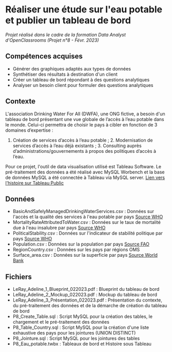 # Réaliser une étude sur l'eau potable et publier un tableau de bord
 
 _Projet réalisé dans le cadre de la formation Data Analyst d'OpenClassrooms (Projet n°8 - Févr. 2023)_
 
## Compétences acquises
* Générer des graphiques adaptés aux types de données
* Synthétiser des résultats à destination d'un client
* Créer un tableau de bord répondant à des questions analytiques
* Analyser un besoin client pour formuler des questions analytiques


## Contexte 
L'association Drinking Water For All (DWFA), une ONG fictive, a besoin d'un tableau de bord présentant une vue globale de l’accès à l’eau potable dans le monde. Celui-ci permettra de choisir le pays à cibler en fonction de 3 domaines d’expertise :
  1. Création de services d’accès à l’eau potable ;
	2. Modernisation de services d’accès à l’eau déjà existants ;
	3. Consulting auprès d’administrations/gouvernements à propos des politiques d’accès à l’eau.

Pour ce projet, l'outil de data visualisation utilisé est Tableau Software. Le pré-traitement des données a été réalisé avec MySQL Worbench et la base de données MySQL a été connectée à Tableau via MySQL server.
[Lien vers l'histoire sur Tableau Public](https://public.tableau.com/shared/ZP8PSK492?:display_count=n&:origin=viz_share_link)

## Données
* BasicAndSafelyManagedDrinkingWaterServices.csv : Données sur l'accès et la qualité des services à l'eau potable par pays [Source WHO](https://apps.who.int/gho/data/node.main.WSHWATER?lang=en)
* MortalityRateAttributedToWater.csv : Données sur le taux de mortalité due à l'eau insalubre par pays [Source WHO](https://apps.who.int/gho/data/view.main.SDGWSHBOD392v?lang=en)
* PoliticalStability.csv : Données sur l'indicateur de stabilité politique par pays [Source WHO](http://www.fao.org/faostat/en/#data/FS)
* Population.csv : Données sur la population par pays [Source FAO](http://www.fao.org/faostat/en/#data/FS)
* RegionCountry.csv : Données sur les pays par régions OMS
* Surface_area.csv : Données sur la superficie par pays [Source World Bank](https://databank.worldbank.org/reports.aspx?source=2&series=AG.SRF.TOTL.K2&country=#)

## Fichiers
* LeRay_Adeline_1_Blueprint_022023.pdf : Blueprint du tableau de bord
* LeRay_Adeline_2_Mockup_022023.pdf : Mockup du tableau de bord
* LeRay_Adeline_3_Présentation_022023.pdf : Présentation du contexte, du pré-traitement des données et de la démarche de création du tableau de bord
* P8_Create_Table.sql : Script MySQL pour la création des tables, le chargement et le pré-traitement des données
* P8_Table_Country.sql : Script MySQL pour la création d'une liste exhaustive des pays pour les jointures (UNION DISTINCT) 
* P8_Jointure.sql : Script MySQL pour les jointures des tables
* P8_Eau_potable.twbx : Tableaux de bord et Histoire sous Tableau

